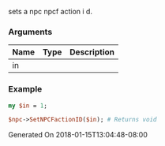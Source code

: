 sets a npc npcf action i d.
### Arguments
**Name**|**Type**|**Description**
:---|:---|:---
in||

### Example

```perl
my $in = 1;

$npc->SetNPCFactionID($in); # Returns void
```


Generated On 2018-01-15T13:04:48-08:00